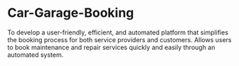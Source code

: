 # Car-Garage-Booking
To develop a user-friendly, efficient, and automated platform that simplifies the booking process for both service providers and customers. Allows users to book maintenance and repair services quickly and easily through an automated system.
